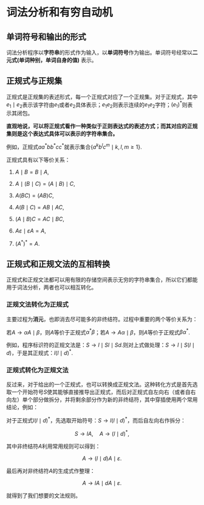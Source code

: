# 词法分析和有穷自动机

## 单词符号和输出的形式

词法分析程序以**字符串**的形式作为输入，以**单词符号**作为输出。单词符号经常以**二元式(单词种别，单词自身的值)** 表示。

## 正规式与正规集

正规式是正规集的表述形式，每一个正规式对应了一个正规集。对于正规式，其中$e_1\mid e_2$表示该字符由$e_1$或者$e_2$具体表示；$e_1e_2$则表示连续的$e_1e_2$字符；$(e_1)^*$则表示其闭包。

**直观地说，可以将正规式看作一种类似于正则表达式的表述方式；而其对应的正规集则是这个表达式具体可以表示的字符串集合。**

例如，正规式$aa^*bb^*cc^*$就表示集合$\{a^kb^lc^m\mid k,l,m\geqslant 1\}$.

正规式具有以下等价关系：

1. $A\mid B=B\mid A$,

2. $A\mid (B\mid C)=(A\mid B)\mid C$,

3. $A(BC)=(AB)C$,

4. $A(B\mid C)=AB\mid AC$,

5. $(A\mid B)C=AC\mid BC$,

6. $A\varepsilon\mid \varepsilon A=A$,

7. $(A^*)^*=A$.

## 正规式和正规文法的互相转换

正规式和正规文法都可以用有限的存储空间表示无穷的字符串集合，所以它们都能用于词法分析，两者也可以相互转化。

### 正规文法转化为正规式

主要过程为**消元**，也即消去尽可能多的非终结符。过程中重要的两个等价关系为：

若$A\to \alpha A\mid \beta$，则$A$等价于正规式$\alpha ^*\beta$；若$A\to A\alpha \mid \beta$，则$A$等价于正规式$\beta \alpha ^*$.

例如，程序标识符的正规文法是：$S\to l\mid Sl\mid Sd$.则对上式做处理：$S\to l\mid S(l\mid d)$，于是其正规式：$l(l\mid d)^*$.

### 正规式转化为正规文法

反过来，对于给出的一个正规式，也可以转换成正规文法。这种转化方式是首先选取一个开始符号$S$使其能够直接推导出正规式，而后对正规式自左向右（或者自右向左）单个部分做拆分，并将剩余部分作为新的非终结符，其中穿插使用两个常用结论，例如：

对于正规式$l(l\mid d)^*$，先选取开始符号：$S\to l(l\mid d)^*$，而后自左向右作拆分：

$$
S\to lA,\quad A\to (l\mid d)^*,
$$

其中非终结符$A$利用常用规则可以得到：

$$
A\to (l\mid d)A\mid \varepsilon.
$$

最后再对非终结符$A$的生成式作整理：

$$
A\to lA\mid dA\mid \varepsilon.
$$

就得到了我们想要的文法规则。